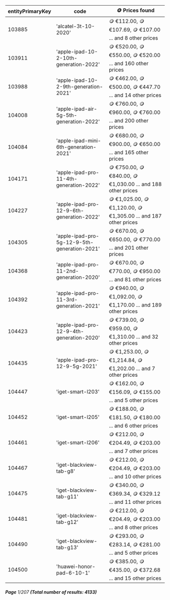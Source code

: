 | entityPrimaryKey | code                                         | 🪙 Prices found                                                   |
| ---------------- | -------------------------------------------- | ----------------------------------------------------------------- |
| 103885           | 'alcatel-3t-10-2020'                         | 🪙 €112.00, 🪙 €107.69, 🪙 €107.00 ... and 8 other prices         |
| 103911           | 'apple-ipad-10-2-10th-generation-2022'       | 🪙 €520.00, 🪙 €550.00, 🪙 €520.00 ... and 160 other prices       |
| 103988           | 'apple-ipad-10-2-9th-generation-2021'        | 🪙 €462.00, 🪙 €500.00, 🪙 €447.70 ... and 14 other prices        |
| 104008           | 'apple-ipad-air-5g-5th-generation-2022'      | 🪙 €760.00, 🪙 €960.00, 🪙 €760.00 ... and 200 other prices       |
| 104084           | 'apple-ipad-mini-6th-generation-2021'        | 🪙 €680.00, 🪙 €900.00, 🪙 €650.00 ... and 165 other prices       |
| 104171           | 'apple-ipad-pro-11-4th-generation-2022'      | 🪙 €750.00, 🪙 €840.00, 🪙 €1,030.00 ... and 188 other prices     |
| 104227           | 'apple-ipad-pro-12-9-6th-generation-2022'    | 🪙 €1,025.00, 🪙 €1,120.00, 🪙 €1,305.00 ... and 187 other prices |
| 104305           | 'apple-ipad-pro-5g-12-9-5th-generation-2021' | 🪙 €670.00, 🪙 €650.00, 🪙 €770.00 ... and 201 other prices       |
| 104368           | 'apple-ipad-pro-11-2nd-generation-2020'      | 🪙 €670.00, 🪙 €770.00, 🪙 €950.00 ... and 81 other prices        |
| 104392           | 'apple-ipad-pro-11-3rd-generation-2021'      | 🪙 €940.00, 🪙 €1,092.00, 🪙 €1,170.00 ... and 189 other prices   |
| 104423           | 'apple-ipad-pro-12-9-4th-generation-2020'    | 🪙 €739.00, 🪙 €959.00, 🪙 €1,310.00 ... and 32 other prices      |
| 104435           | 'apple-ipad-pro-12-9-5g-2021'                | 🪙 €1,253.00, 🪙 €1,214.84, 🪙 €1,202.00 ... and 7 other prices   |
| 104447           | 'iget-smart-l203'                            | 🪙 €162.00, 🪙 €156.09, 🪙 €155.00 ... and 5 other prices         |
| 104452           | 'iget-smart-l205'                            | 🪙 €188.00, 🪙 €181.50, 🪙 €180.00 ... and 6 other prices         |
| 104461           | 'iget-smart-l206'                            | 🪙 €212.00, 🪙 €204.49, 🪙 €203.00 ... and 7 other prices         |
| 104467           | 'iget-blackview-tab-g8'                      | 🪙 €212.00, 🪙 €204.49, 🪙 €203.00 ... and 10 other prices        |
| 104475           | 'iget-blackview-tab-g11'                     | 🪙 €340.00, 🪙 €369.34, 🪙 €329.12 ... and 11 other prices        |
| 104481           | 'iget-blackview-tab-g12'                     | 🪙 €212.00, 🪙 €204.49, 🪙 €203.00 ... and 8 other prices         |
| 104490           | 'iget-blackview-tab-g13'                     | 🪙 €293.00, 🪙 €283.14, 🪙 €281.00 ... and 5 other prices         |
| 104500           | 'huawei-honor-pad-6-10-1'                    | 🪙 €385.00, 🪙 €435.00, 🪙 €372.68 ... and 15 other prices        |

###### **Page** 1/207 **(Total number of results: 4133)**
